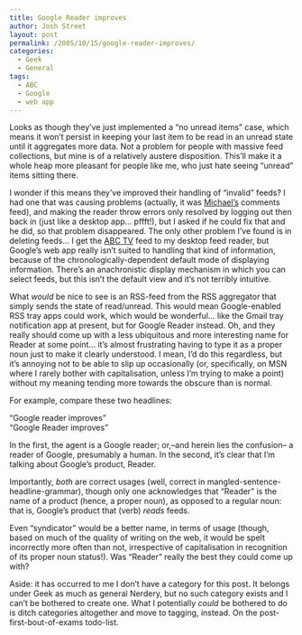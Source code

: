 ```yaml
---
title: Google Reader improves
author: Josh Street
layout: post
permalink: /2005/10/15/google-reader-improves/
categories:
  - Geek
  - General
tags:
  - ABC
  - Google
  - web app
---
```

Looks as though they&#8217;ve just implemented a &#8220;no unread items&#8221; case, which means it won&#8217;t persist in keeping your last item to be read in an unread state until it aggregates more data. Not a problem for people with massive feed collections, but mine is of a relatively austere disposition. This&#8217;ll make it a whole heap more pleasant for people like me, who just hate seeing &#8220;unread&#8221; items sitting there.

I wonder if this means they&#8217;ve improved their handling of &#8220;invalid&#8221; feeds? I had one that was causing problems (actually, it was [Michael&#8217;s][1] comments feed), and making the reader throw errors only resolved by logging out then back in (just like a desktop app&#8230; pffft!), but I asked if he could fix that and he did, so that problem disappeared. The only other problem I&#8217;ve found is in deleting feeds&#8230; I get the [ABC TV][2] feed to my desktop feed reader, but Google&#8217;s web app really isn&#8217;t suited to handling that kind of information, because of the chronologically-dependent default mode of displaying information. There&#8217;s an anachronistic display mechanism in which you can select feeds, but this isn&#8217;t the default view and it&#8217;s not terribly intuitive.

What *would* be nice to see is an RSS-feed from the RSS aggregator that simply sends the state of read/unread. This would mean Google-enabled RSS tray apps could work, which would be wonderful&#8230; like the Gmail tray notification app at present, but for Google Reader instead. Oh, and they really should come up with a less ubiquitous and more interesting name for Reader at some point&#8230; it&#8217;s almost frustrating having to type it as a proper noun just to make it clearly understood. I mean, I&#8217;d do this regardless, but it&#8217;s annoying not to be able to slip up occasionally (or, specifically, on MSN where I rarely bother with capitalisation, unless I&#8217;m trying to make a point) without my meaning tending more towards the obscure than is normal.

For example, compare these two headlines:

&#8220;Google reader improves&#8221;  
&#8220;Google Reader improves&#8221;

In the first, the agent is a Google reader; or,&#8211;and herein lies the confusion&#8211; a reader of Google, presumably a human. In the second, it&#8217;s clear that I&#8217;m talking about Google&#8217;s product, Reader.

Importantly, *both* are correct usages (well, correct in mangled-sentence-headline-grammar), though only one acknowledges that &#8220;Reader&#8221; is the name of a product (hence, a proper noun), as opposed to a regular noun: that is, Google&#8217;s product that (verb) *reads* feeds.

Even &#8220;syndicator&#8221; would be a better name, in terms of usage (though, based on much of the quality of writing on the web, it would be spelt incorrectly more often than not, irrespective of capitalisation in recognition of its proper noun status!). Was &#8220;Reader&#8221; really the best they could come up with?

Aside: it has occurred to me I don&#8217;t have a category for this post. It belongs under Geek as much as general Nerdery, but no such category exists and I can&#8217;t be bothered to create one. What I potentially *could* be bothered to do is ditch categories altogether and move to tagging, instead. On the post-first-bout-of-exams todo-list.

 [1]: http://www.bluetrait.com/
 [2]: http://www.abc.net.au/tv/
